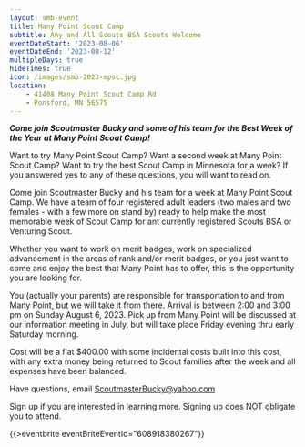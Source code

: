 ```yaml
---
layout: smb-event
title: Many Point Scout Camp
subtitle: Any and All Scouts BSA Scouts Welcome
eventDateStart: '2023-08-06'
eventDateEnd: '2023-08-12'
multipleDays: true
hideTimes: true
icon: /images/smb-2023-mpsc.jpg
location:
    - 41408 Many Point Scout Camp Rd
    - Ponsford, MN 56575
---
```


***Come join Scoutmaster Bucky and some of his team for the Best Week of the Year at Many Point Scout Camp!***

Want to try Many Point Scout Camp? Want a second week at Many Point Scout Camp? Want to try the best Scout Camp in Minnesota for a week? If you answered yes to any of these questions, you will want to read on.

Come join Scoutmaster Bucky and his team for a week at Many Point Scout Camp. We have a team of four registered adult leaders (two males and two females - with a few more on stand by) ready to help make the most memorable week of Scout Camp for ant currently registered Scouts BSA or Venturing Scout.

Whether you want to work on merit badges, work on specialized advancement in the areas of rank and/or merit badges, or you just want to come and enjoy the best that Many Point has to offer, this is the opportunity you are looking for.

You (actually your parents) are responsible for transportation to and from Many Point, but we will take it from there. Arrival is between 2:00 and 3:00 pm on Sunday August 6, 2023. Pick up from Many Point will be discussed at our information meeting in July, but will take place Friday evening thru early Saturday morning.

Cost will be a flat $400.00 with some incidental costs built into this cost, with any extra money being returned to Scout families after the week and all expenses have been balanced.

Have questions, email ScoutmasterBucky@yahoo.com

Sign up if you are interested in learning more. Signing up does NOT obligate you to attend.

{{>eventbrite eventBriteEventId="608918380267"}}
